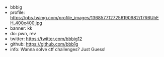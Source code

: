 - bbbig
- profile: https://pbs.twimg.com/profile_images/1368577127256190982/17R6UhEH_400x400.jpg
- banner: kk
- do: pwn, rev
- twitter: https://twitter.com/bbbig12
- github: https://github.com/bbb1g
- info: Wanna solve ctf challenges? Just Guess!
